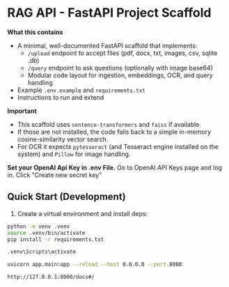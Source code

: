 # RAG API - FastAPI Project Scaffold

**What this contains**
- A minimal, well-documented FastAPI scaffold that implements:
  - `/upload` endpoint to accept files (pdf, docx, txt, images, csv, sqlite .db)
  - `/query` endpoint to ask questions (optionally with image base64)
  - Modular code layout for ingestion, embeddings, OCR, and query handling
- Example `.env.example` and `requirements.txt`
- Instructions to run and extend

**Important**
- This scaffold uses `sentence-transformers` and `faiss` if available.
- If those are not installed, the code falls back to a simple in-memory cosine-similarity vector search.
- For OCR it expects `pytesseract` (and Tesseract engine installed on the system) and `Pillow` for image handling.

**Set your OpenAI Api Key in .env File.**
	Go to OpenAI API Keys page and log in.
    Click "Create new secret key"
	
## Quick Start (Development)

1. Create a virtual environment and install deps:
```bash
python -m venv .venv
source .venv/bin/activate
pip install -r requirements.txt

.venv\Scripts\activate

uvicorn app.main:app --reload --host 0.0.0.0 --port 8000

http://127.0.0.1:8000/docs#/
